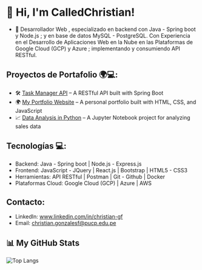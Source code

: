 # 👋 Hi, I'm CalledChristian!

- 🌱 Desarrollador Web , especializado en backend con Java - Spring boot y Node.js ; y en base de datos MySQL - PostgreSQL. Con Experiencia en el Desarrollo de Aplicaciones Web en la Nube en las Plataformas de Google Cloud (GCP) y Azure ; implementando y consumiendo API RESTful. 
 
## Proyectos de Portafolio 🌍💻:

- 🛠️ [Task Manager API](https://github.com/johndoe/task-manager-api) – A RESTful API built with Spring Boot
- 🌍 [My Portfolio Website](https://github.com/johndoe/portfolio) – A personal portfolio built with HTML, CSS, and JavaScript
- 📈 [Data Analysis in Python](https://github.com/johndoe/data-analysis-python) – A Jupyter Notebook project for analyzing sales data
 
## Tecnologías 💻:
- Backend: Java - Spring boot | Node.js - Express.js 
- Frontend: JavaScript - JQuery | React.js | Bootstrap | HTML5 - CSS3
- Herramientas: API RESTful | Postman | Git - Github | Docker
- Plataformas Cloud: Google Cloud (GCP) | Azure | AWS

## Contacto: 
- LinkedIn: www.linkedin.com/in/christian-gf
- Email: christian.gonzalesf@pucp.edu.pe

## 📊 My GitHub Stats

![Top Langs](https://github-readme-stats.vercel.app/api/top-langs/?username=CalledChristian&theme=radical&layout=compact&langs_count=8)

<!--
**CalledChristian/CalledChristian** is a ✨ _special_ ✨ repository because its `README.md` (this file) appears on your GitHub profile.

Here are some ideas to get you started:

- 🔭 I’m currently working on ...
- 🌱 I’m currently learning ...
- 👯 I’m looking to collaborate on ...
- 🤔 I’m looking for help with ...
- 💬 Ask me about ...
- 📫 How to reach me: ...
- 😄 Pronouns: ...
- ⚡ Fun fact: ...
-->
